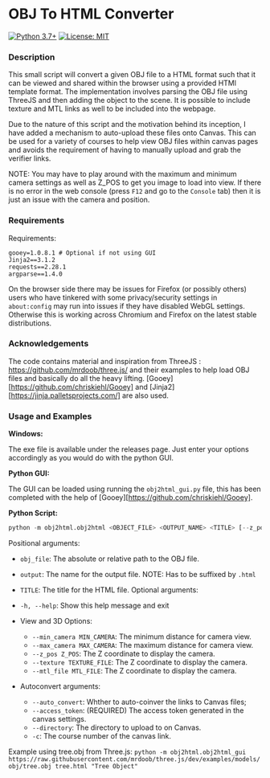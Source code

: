 # OBJ To HTML Converter

[![Python 3.7+](https://img.shields.io/badge/python-3.7+-blue.svg)](https://www.python.org/downloads/release/python-376/)
[![License: MIT](https://img.shields.io/badge/License-MIT-yellow.svg)](https://github.com/AdamG012/obj-to-html/blob/main/LICENSE)

### Description

This small script will convert a given OBJ file to a HTML format such that it can be viewed and shared within the browser using a provided HTMl template format.  The implementation involves parsing the OBJ file using ThreeJS and then adding the object to the scene. It is possible to include texture and MTL links as well to be included into the webpage.

Due to the nature of this script and the motivation behind its inception, I have added a mechanism to auto-upload these files onto Canvas. This can be used for a variety of courses to help view OBJ files within canvas pages and avoids the requirement of having to manually upload and grab the verifier links.

NOTE: You may have to play around with the maximum and minimum camera settings as well as Z_POS to get you image to load into view. If there is no error in the web console (press `F12` and go to the `Console` tab) then it is just an issue with the camera and position. 

### Requirements

Requirements:

```
gooey=1.0.8.1 # Optional if not using GUI
Jinja2==3.1.2
requests==2.28.1
argparse==1.4.0
```

On the browser side there may be issues for Firefox (or possibly others) users who have tinkered with some privacy/security settings in `about:config` may run into issues if they have disabled WebGL settings. Otherwise this is working across Chromium and Firefox on the latest stable distributions.

### Acknowledgements

The code contains material and inspiration from ThreeJS : https://github.com/mrdoob/three.js/ and their examples to help load OBJ files and basically do all the heavy lifting. [Gooey][https://github.com/chriskiehl/Gooey] and [Jinja2][https://jinja.palletsprojects.com/] are also used.

### Usage and Examples

**Windows:**

The exe file is available under the releases page. Just enter your options accordingly as you would do with the python GUI.

**Python GUI:**

The GUI can be loaded using running the `obj2html_gui.py` file, this has been completed with the help of [Gooey][https://github.com/chriskiehl/Gooey].

**Python Script:**

```python
python -m obj2html.obj2html <OBJECT_FILE> <OUTPUT_NAME> <TITLE> [--z_pos Z_POS] [--min_camera MIN_CAMERA] [--max_camera MAX_CAMERA] [--texture TEXTURE_FILE] [--mtl_file MTL_FILE] [--autoconvert [--access_token ACCESS_TOKEN] [--prefix PREFIX] [-c COURSE_NUMBER] [--directory DIRECTORY]]
```

Positional arguments:
  - `obj_file`: The absolute or relative path to the OBJ file.
  - `output`: The name for the output file. NOTE: Has to be suffixed by `.html`
  - `TITLE`: The title for the HTML file.
Optional arguments:
  - `-h, --help`: Show this help message and exit
  
  - View and 3D Options:
    - `--min_camera MIN_CAMERA`: The minimum distance for camera view.
    - `--max_camera MAX_CAMERA`: The maximum distance for camera view.
    - `--z_pos Z_POS`: The Z coordinate to display the camera.
    - `--texture TEXTURE_FILE`: The Z coordinate to display the camera.
    - `--mtl_file MTL_FILE`: The Z coordinate to display the camera.

  - Autoconvert arguments:
    - `--auto_convert`: Whther to auto-coinver the links to Canvas files;
    - `--access_token`: (REQUIRED) The access token generated in the canvas settings.
    - `--directory`: The directory to upload to on Canvas.
    - `-c`: The course number of the canvas link.

Example using tree.obj from Three.js:
                  `python -m obj2html.obj2html_gui https://raw.githubusercontent.com/mrdoob/three.js/dev/examples/models/obj/tree.obj tree.html "Tree Object"`
